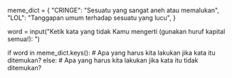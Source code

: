 meme_dict = {
            "CRINGE": "Sesuatu yang sangat aneh atau memalukan",
            "LOL": "Tanggapan umum terhadap sesuatu yang lucu",
            }

word = input("Ketik kata yang tidak Kamu mengerti (gunakan huruf kapital semua!): ")

if word in meme_dict.keys():
    # Apa yang harus kita lakukan jika kata itu ditemukan?
else:
    # Apa yang harus kita lakukan jika kata itu tidak ditemukan?
